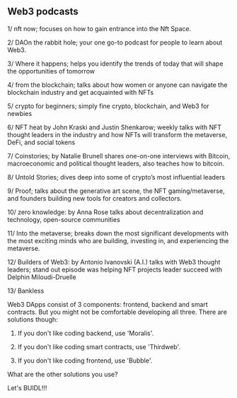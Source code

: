 ## Web3 podcasts


1/ nft now; focuses on how to gain entrance into the Nft Space.

2/ DAOn the rabbit hole; your one go-to podcast for people to learn about Web3.

3/ Where it happens; helps you identify the trends of today that will shape the opportunities of tomorrow

4/ from the blockchain; talks about how women or anyone can navigate the blockchain industry and get acquainted with NFTs

5/ crypto for beginners; simply fine crypto, blockchain, and Web3 for newbies

6/ NFT heat by John Kraski and Justin Shenkarow; weekly talks with NFT thought leaders in the industry and how NFTs will transform the metaverse, DeFi, and social tokens

7/ Coinstories; by Natalie Brunell shares one-on-one interviews with Bitcoin, macroeconomic and political thought leaders, also teaches how to bitcoin.

8/ Untold Stories; dives deep into some of crypto’s most influential leaders

9/ Proof; talks about the generative art scene, the NFT gaming/metaverse, and founders building new tools for creators and collectors.

10/ zero knowledge: by Anna Rose talks about decentralization and technology, open-source communities

11/ Into the metaverse; breaks down the most significant developments with the most exciting minds who are building, investing in, and experiencing the metaverse.

12/ Builders of Web3: by Antonio Ivanovski (A.I.) talks with Web3 thought leaders; stand out episode was helping NFT projects leader succeed with Delphin Miloudi-Druelle

13/  Bankless 


Web3 DApps consist of 3 components: frontend, backend and smart contracts. But you might not be comfortable developing all three. There are solutions though:

1) If you don't like coding backend, use 'Moralis'.

2) If you don't like coding smart contracts, use 'Thirdweb'.

3) If you don't like coding frontend, use 'Bubble'.

What are the other solutions you use?

Let's BUIDL!!!
